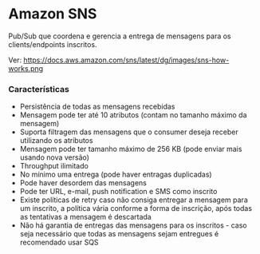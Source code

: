 # Amazon SNS

Pub/Sub que coordena e gerencia a entrega de mensagens para os clients/endpoints inscritos.

Ver: https://docs.aws.amazon.com/sns/latest/dg/images/sns-how-works.png

### Características
* Persistência de todas as mensagens recebidas
* Mensagem pode ter até 10 atributos (contam no tamanho máximo da mensagem)
* Suporta filtragem das mensagens que o consumer deseja receber utilizando os atributos
* Mensagem pode ter tamanho máximo de 256 KB (pode enviar mais usando nova versão)
* Throughput ilimitado
* No mínimo uma entrega (pode haver entragas duplicadas)
* Pode haver desordem das mensagens
* Pode ter URL, e-mail, push notification e SMS como inscrito
* Existe políticas de retry caso não consiga entregar a mensagem para um inscrito, a política vária conforme a forma de inscrição, após todas as tentativas a mensagem é descartada
* Não há garantia de entregas das mensagens para os inscritos - caso seja necessário que todas as mensagens sejam entregues é recomendado usar SQS